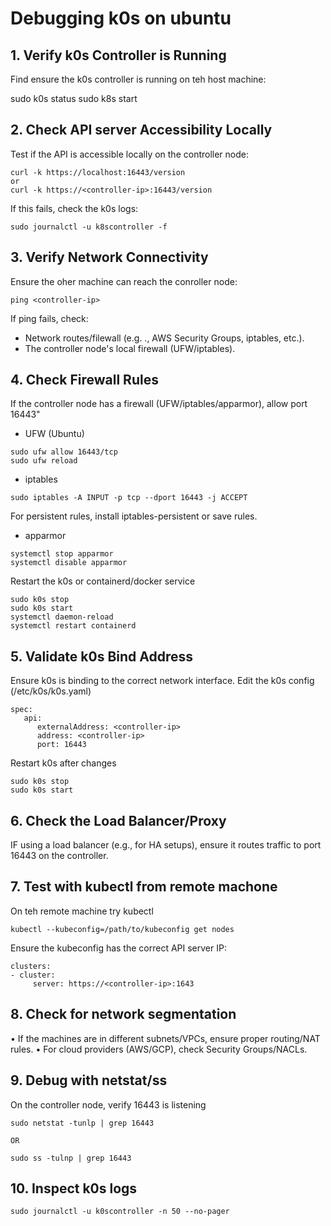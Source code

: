 # Debugging k0s on ubuntu

## 1. Verify k0s Controller is Running
Find ensure the k0s controller is running on teh host machine:

sudo k0s status
sudo k8s start

## 2. Check API server Accessibility Locally
Test if the API is accessible locally on the controller node: 

```
curl -k https://localhost:16443/version
or
curl -k https://<controller-ip>:16443/version
```

If this fails, check the k0s logs:
```
sudo journalctl -u k8scontroller -f
```

## 3. Verify Network Connectivity

Ensure the oher machine can reach the conroller node:

```
ping <controller-ip>
```

If ping fails, check:
* Network routes/filewall (e.g. ., AWS Security Groups, iptables, etc.).
* The controller node's local firewall (UFW/iptables).

## 4. Check Firewall Rules
If the controller node has a firewall (UFW/iptables/apparmor), allow port 16443"

* UFW (Ubuntu)
```
sudo ufw allow 16443/tcp
sudo ufw reload
```

* iptables
```
sudo iptables -A INPUT -p tcp --dport 16443 -j ACCEPT
```
For persistent rules, install iptables-persistent or save rules.

* apparmor
```
systemctl stop apparmor
systemctl disable apparmor
```

Restart the k0s or containerd/docker service
```
sudo k0s stop
sudo k0s start
systemctl daemon-reload
systemctl restart containerd
```

## 5. Validate k0s Bind Address

Ensure k0s is binding to the correct network interface. Edit the k0s config (/etc/k0s/k0s.yaml)

```
spec:
   api:
      externalAddress: <controller-ip>
      address: <controller-ip>
      port: 16443
```

Restart k0s after changes
```
sudo k0s stop
sudo k0s start
```

## 6. Check the Load Balancer/Proxy
IF using a load balancer (e.g., for HA setups), ensure it routes traffic to port 16443 on the controller.

## 7. Test with kubectl from remote machone
On teh remote machine try kubectl 
```
kubectl --kubeconfig=/path/to/kubeconfig get nodes
```
Ensure the kubeconfig has the correct API server IP:
```
clusters:
- cluster:
     server: https://<controller-ip>:1643
```

## 8. Check for network segmentation

•	If the machines are in different subnets/VPCs, ensure proper routing/NAT rules.
•	For cloud providers (AWS/GCP), check Security Groups/NACLs.

## 9. Debug with netstat/ss

On the controller node, verify 16443 is listening

```
sudo netstat -tunlp | grep 16443

OR

sudo ss -tulnp | grep 16443
```

## 10. Inspect k0s logs

```
sudo journalctl -u k0scontroller -n 50 --no-pager
```



